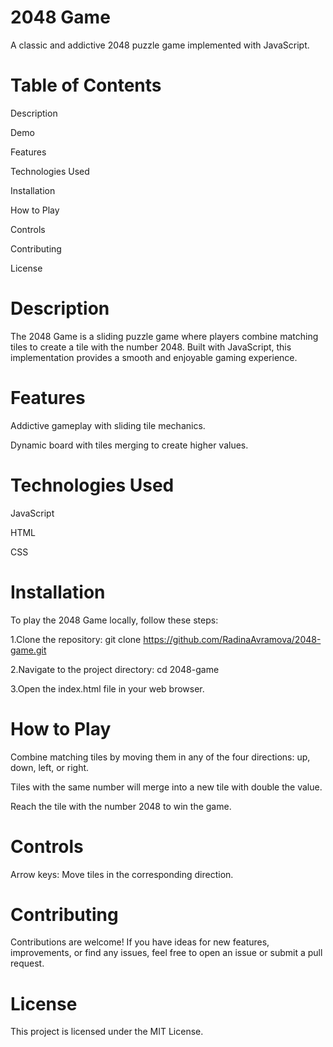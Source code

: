 # 2048 Game

A classic and addictive 2048 puzzle game implemented with JavaScript.

# Table of Contents
Description

Demo

Features

Technologies Used

Installation

How to Play

Controls

Contributing

License

# Description
The 2048 Game is a sliding puzzle game where players combine matching tiles to create a tile with the number 2048. Built with JavaScript, this implementation provides a smooth and enjoyable gaming experience.

# Features
Addictive gameplay with sliding tile mechanics.

Dynamic board with tiles merging to create higher values.

# Technologies Used
JavaScript

HTML

CSS

# Installation
To play the 2048 Game locally, follow these steps:

1.Clone the repository: git clone https://github.com/RadinaAvramova/2048-game.git

2.Navigate to the project directory:
cd 2048-game

3.Open the index.html file in your web browser.

# How to Play
Combine matching tiles by moving them in any of the four directions: up, down, left, or right.

Tiles with the same number will merge into a new tile with double the value.

Reach the tile with the number 2048 to win the game.

# Controls
Arrow keys: Move tiles in the corresponding direction.

# Contributing
Contributions are welcome! If you have ideas for new features, improvements, or find any issues, feel free to open an issue or submit a pull request.

# License
This project is licensed under the MIT License.





